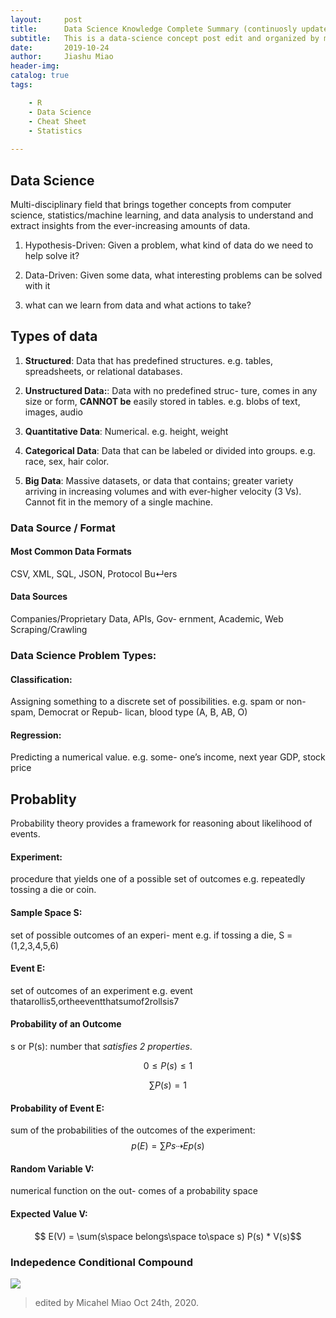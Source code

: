 ```yaml
---
layout:     post
title:      Data Science Knowledge Complete Summary (continuosly updated)
subtitle:   This is a data-science concept post edit and organized by me to summarize and sort out cs, stats, machine learning and other related topics all in one from past learning.
date:       2019-10-24
author:     Jiashu Miao
header-img: 
catalog: true
tags:

    - R
    - Data Science 
    - Cheat Sheet
    - Statistics
    
---
```



## Data Science 

Multi-disciplinary field that brings together concepts from computer science, statistics/machine learning, and data analysis to understand and extract insights from the ever-increasing amounts of data.

1. Hypothesis-Driven: Given a problem, what kind of data do we need to help solve it?

2. Data-Driven: Given some data, what interesting problems can be solved with it

3. what can we learn from data and what actions to take?

## Types of data 

1. **Structured**: Data that has predefined structures. e.g. tables, spreadsheets, or relational databases.

2. **Unstructured Data:**: Data with no predefined struc- ture, comes in any size or form, **CANNOT be** easily stored in tables. e.g. blobs of text, images, audio

3. **Quantitative Data**: Numerical. e.g. height, weight 

4. **Categorical Data**: Data that can be labeled or divided into groups. e.g. race, sex, hair color.

5. **Big Data**: Massive datasets, or data that contains; greater variety arriving in increasing volumes and with ever-higher velocity (3 Vs). Cannot fit in the memory of a single machine.

### Data Source / Format


#### Most Common Data Formats

CSV, XML, SQL, JSON, Protocol Bu↵ers

#### Data Sources 

Companies/Proprietary Data, APIs, Gov- ernment, Academic, Web Scraping/Crawling




### Data Science Problem Types:

#### **Classification**: 
Assigning something to a discrete set of possibilities. e.g. spam or non-spam, Democrat or Repub- lican, blood type (A, B, AB, O)

#### **Regression**: 
Predicting a numerical value. e.g. some- one’s income, next year GDP, stock price


## Probablity

Probability theory provides a framework for reasoning about likelihood of events.


#### Experiment: 
procedure that yields one of a possible set of outcomes e.g. repeatedly tossing a die or coin.

#### Sample Space S:
set of possible outcomes of an experi- ment e.g. if tossing a die, S = (1,2,3,4,5,6)

#### Event E: 
set of outcomes of an experiment e.g. event thatarollis5,ortheeventthatsumof2rollsis7

#### Probability of an Outcome
s or P(s): number that *satisfies 2 properties*.


$$ 0\leq P(s) \leq 1 $$

$$ \sum P(s) = 1 $$


#### Probability of Event E:
sum of the probabilities of the outcomes of the experiment:
$$ p(E) = \sum Ps⇢E p(s)$$


#### Random Variable V:
 numerical function on the out- comes of a probability space


#### Expected Value V:
$$ E(V) = \sum(s\space belongs\space to\space s) P(s) * V(s)$$



### Indepedence Conditional Compound


![](https://michaelmiaomiao.github.io/webfile/independence.png)







> edited by Micahel Miao Oct 24th, 2020.


